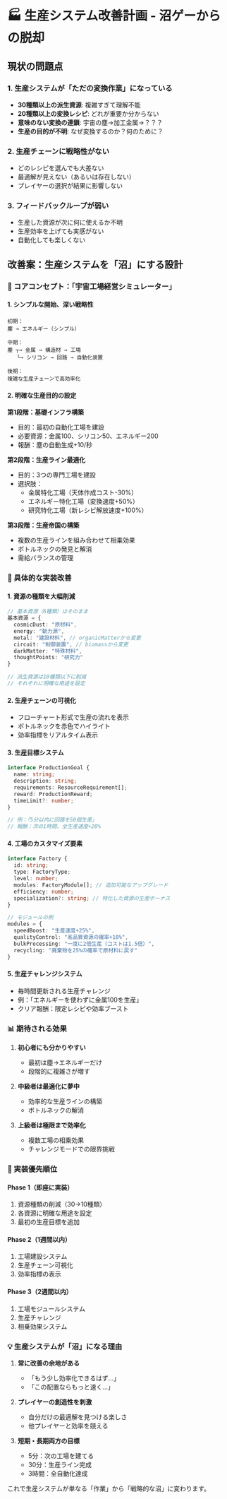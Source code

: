 # 🏭 生産システム改善計画 - 沼ゲーからの脱却

## 現状の問題点

### 1. 生産システムが「ただの変換作業」になっている
- **30種類以上の派生資源**: 複雑すぎて理解不能
- **20種類以上の変換レシピ**: どれが重要か分からない
- **意味のない変換の連鎖**: 宇宙の塵→加工金属→？？？
- **生産の目的が不明**: なぜ変換するのか？何のために？

### 2. 生産チェーンに戦略性がない
- どのレシピを選んでも大差ない
- 最適解が見えない（あるいは存在しない）
- プレイヤーの選択が結果に影響しない

### 3. フィードバックループが弱い
- 生産した資源が次に何に使えるか不明
- 生産効率を上げても実感がない
- 自動化しても楽しくない

## 改善案：生産システムを「沼」にする設計

### 🎯 コアコンセプト：「宇宙工場経営シミュレーター」

#### 1. シンプルな開始、深い戦略性
```
初期：
塵 → エネルギー（シンプル）

中期：
塵 ┬→ 金属 → 構造材 → 工場
   └→ シリコン → 回路 → 自動化装置

後期：
複雑な生産チェーンで高効率化
```

#### 2. 明確な生産目的の設定

**第1段階：基礎インフラ構築**
- 目的：最初の自動化工場を建設
- 必要資源：金属100、シリコン50、エネルギー200
- 報酬：塵の自動生成+10/秒

**第2段階：生産ライン最適化**
- 目的：3つの専門工場を建設
- 選択肢：
  - 金属特化工場（天体作成コスト-30%）
  - エネルギー特化工場（変換速度+50%）
  - 研究特化工場（新レシピ解放速度+100%）

**第3段階：生産帝国の構築**
- 複数の生産ラインを組み合わせて相乗効果
- ボトルネックの発見と解消
- 需給バランスの管理

### 🔧 具体的な実装改善

#### 1. 資源の種類を大幅削減
```typescript
// 基本資源（6種類）はそのまま
基本資源 = {
  cosmicDust: "原材料",
  energy: "動力源",
  metal: "建設材料", // organicMatterから変更
  circuit: "制御装置", // biomassから変更
  darkMatter: "特殊材料",
  thoughtPoints: "研究力"
}

// 派生資源は10種類以下に削減
// それぞれに明確な用途を設定
```

#### 2. 生産チェーンの可視化
- フローチャート形式で生産の流れを表示
- ボトルネックを赤色でハイライト
- 効率指標をリアルタイム表示

#### 3. 生産目標システム
```typescript
interface ProductionGoal {
  name: string;
  description: string;
  requirements: ResourceRequirement[];
  reward: ProductionReward;
  timeLimit?: number;
}

// 例：「5分以内に回路を50個生産」
// 報酬：次の1時間、全生産速度+20%
```

#### 4. 工場のカスタマイズ要素
```typescript
interface Factory {
  id: string;
  type: FactoryType;
  level: number;
  modules: FactoryModule[]; // 追加可能なアップグレード
  efficiency: number;
  specialization?: string; // 特化した資源の生産ボーナス
}

// モジュールの例
modules = {
  speedBoost: "生産速度+25%",
  qualityControl: "高品質資源の確率+10%",
  bulkProcessing: "一度に2倍生産（コストは1.5倍）",
  recycling: "廃棄物を25%の確率で原材料に戻す"
}
```

#### 5. 生産チャレンジシステム
- 毎時間更新される生産チャレンジ
- 例：「エネルギーを使わずに金属100を生産」
- クリア報酬：限定レシピや効率ブースト

### 📊 期待される効果

1. **初心者にも分かりやすい**
   - 最初は塵→エネルギーだけ
   - 段階的に複雑さが増す

2. **中級者は最適化に夢中**
   - 効率的な生産ラインの構築
   - ボトルネックの解消

3. **上級者は極限まで効率化**
   - 複数工場の相乗効果
   - チャレンジモードでの限界挑戦

### 🚀 実装優先順位

#### Phase 1（即座に実装）
1. 資源種類の削減（30→10種類）
2. 各資源に明確な用途を設定
3. 最初の生産目標を追加

#### Phase 2（1週間以内）
1. 工場建設システム
2. 生産チェーン可視化
3. 効率指標の表示

#### Phase 3（2週間以内）
1. 工場モジュールシステム
2. 生産チャレンジ
3. 相乗効果システム

### 💡 生産システムが「沼」になる理由

1. **常に改善の余地がある**
   - 「もう少し効率化できるはず...」
   - 「この配置ならもっと速く...」

2. **プレイヤーの創造性を刺激**
   - 自分だけの最適解を見つける楽しさ
   - 他プレイヤーと効率を競える

3. **短期・長期両方の目標**
   - 5分：次の工場を建てる
   - 30分：生産ライン完成
   - 3時間：全自動化達成

これで生産システムが単なる「作業」から「戦略的な沼」に変わります。